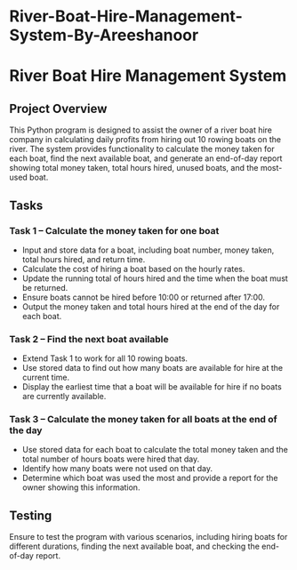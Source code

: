 # River-Boat-Hire-Management-System-By-Areeshanoor
# River Boat Hire Management System

## Project Overview

This Python program is designed to assist the owner of a river boat hire company in calculating daily profits from hiring out 10 rowing boats on the river. The system provides functionality to calculate the money taken for each boat, find the next available boat, and generate an end-of-day report showing total money taken, total hours hired, unused boats, and the most-used boat.

## Tasks

### Task 1 – Calculate the money taken for one boat

- Input and store data for a boat, including boat number, money taken, total hours hired, and return time.
- Calculate the cost of hiring a boat based on the hourly rates.
- Update the running total of hours hired and the time when the boat must be returned.
- Ensure boats cannot be hired before 10:00 or returned after 17:00.
- Output the money taken and total hours hired at the end of the day for each boat.

### Task 2 – Find the next boat available

- Extend Task 1 to work for all 10 rowing boats.
- Use stored data to find out how many boats are available for hire at the current time.
- Display the earliest time that a boat will be available for hire if no boats are currently available.

### Task 3 – Calculate the money taken for all boats at the end of the day

- Use stored data for each boat to calculate the total money taken and the total number of hours boats were hired that day.
- Identify how many boats were not used on that day.
- Determine which boat was used the most and provide a report for the owner showing this information.

## Testing

Ensure to test the program with various scenarios, including hiring boats for different durations, finding the next available boat, and checking the end-of-day report.


